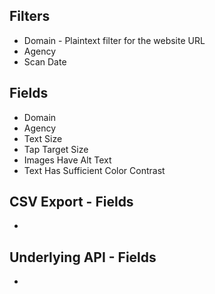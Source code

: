 ## Filters

* Domain - Plaintext filter for the website URL
* Agency 
* Scan Date

## Fields 

* Domain 
* Agency
* Text Size
* Tap Target Size
* Images Have Alt Text
* Text Has Sufficient Color Contrast

## CSV Export - Fields

* 


## Underlying API - Fields

* 
